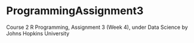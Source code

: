 # ProgrammingAssignment3
Course 2 R Programming, Assignment 3 (Week 4), under Data Science by Johns Hopkins University
